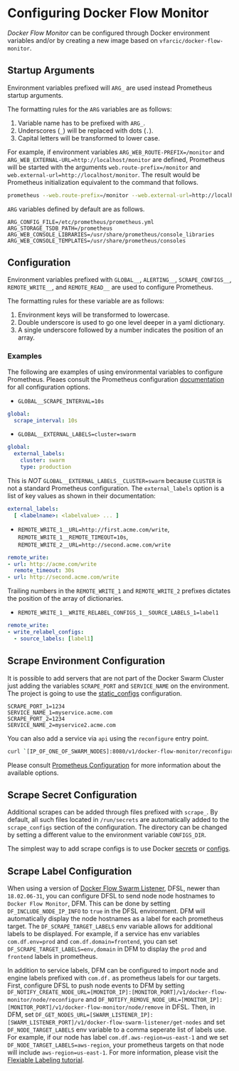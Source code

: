 # Configuring Docker Flow Monitor

*Docker Flow Monitor* can be configured through Docker environment variables and/or by creating a new image based on `vfarcic/docker-flow-monitor`.

## Startup Arguments

Environment variables prefixed will `ARG_` are used instead Prometheus startup arguments.

The formatting rules for the `ARG` variables are as follows:

1. Variable name has to be prefixed with `ARG_`.
2. Underscores (`_`) will be replaced with dots (`.`).
3. Capital letters will be transformed to lower case.

For example, if environment variables `ARG_WEB_ROUTE-PREFIX=/monitor` and `ARG_WEB_EXTERNAL-URL=http://localhost/monitor` are defined, Prometheus will be started with the arguments `web.route-prefix=/monitor` and `web.external-url=http://localhost/monitor`. The result would be Prometheus initialization equivalent to the command that follows.

```bash
prometheus --web.route-prefix=/monitor --web.external-url=http://localhost/monitor
```

`ARG` variables defined by default are as follows.

```
ARG_CONFIG_FILE=/etc/prometheus/prometheus.yml
ARG_STORAGE_TSDB_PATH=/prometheus
ARG_WEB_CONSOLE_LIBRARIES=/usr/share/prometheus/console_libraries
ARG_WEB_CONSOLE_TEMPLATES=/usr/share/prometheus/consoles
```

## Configuration

Environment variables prefixed with `GLOBAL__`, `ALERTING__`, `SCRAPE_CONFIGS__`, `REMOTE_WRITE__`, and `REMOTE_READ__` are used to configure Prometheus.

The formatting rules for these variable are as follows:

1. Environment keys will be transformed to lowercase.
2. Double underscore is used to go one level deeper in a yaml dictionary.
3. A single underscore followed by a number indicates the position of an array.

### Examples

The following are examples of using environmental variables to configure Prometheus. Pleaes consult the Prometheus configuration [documentation](https://prometheus.io/docs/prometheus/latest/configuration/configuration) for all configuration options.

- `GLOBAL__SCRAPE_INTERVAL=10s`

```yaml
global:
  scrape_interval: 10s
```

- `GLOBAL__EXTERNAL_LABELS=cluster=swarm`

```yaml
global:
  external_labels:
    cluster: swarm
    type: production
```

This is *NOT* `GLOBAL__EXTERNAL_LABELS__CLUSTER=swarm` because `CLUSTER` is not a standard Prometheus configuration. The `external_labels` option is a list of key values as shown in their documentation:

```yaml
external_labels:
  [ <labelname>: <labelvalue> ... ]
```

- `REMOTE_WRITE_1__URL=http://first.acme.com/write`, `REMOTE_WRITE_1__REMOTE_TIMEOUT=10s`,
`REMOTE_WRITE_2__URL=http://second.acme.com/write`

```yaml
remote_write:
- url: http://acme.com/write
  remote_timeout: 30s
- url: http://second.acme.com/write
```

Trailing numbers in the `REMOTE_WRITE_1` and `REMOTE_WRITE_2` prefixes dictates the position of the array of dictionaries.

- `REMOTE_WRITE_1__WRITE_RELABEL_CONFIGS_1__SOURCE_LABELS_1=label1`

```yaml
remote_write:
- write_relabel_configs:
  - source_labels: [label1]
```

## Scrape Environment Configuration

It is possible to add servers that are not part of the Docker Swarm Cluster just adding the variables `SCRAPE_PORT` and `SERVICE_NAME` on the environment. The project is going to use the [static_configs](https://prometheus.io/docs/operating/configuration/#<static_config>) configuration.

```
SCRAPE_PORT_1=1234
SERVICE_NAME_1=myservice.acme.com
SCRAPE_PORT_2=1234
SERVICE_NAME_2=myservice2.acme.com
```

You can also add a service via `api` using the `reconfigure` entry point.

```bash
curl `[IP_OF_ONE_OF_SWARM_NODES]:8080/v1/docker-flow-monitor/reconfigure?scrapePort=[PORT]&serviceName=[IP_OR_DOMAIN]&scrapeType=static_configs
```

Please consult [Prometheus Configuration](https://prometheus.io/docs/operating/configuration/) for more information about the available options.

## Scrape Secret Configuration

Additional scrapes can be added through files prefixed with `scrape_`. By default, all such files located in `/run/secrets` are automatically added to the `scrape_configs` section of the configuration. The directory can be changed by setting a different value to the environment variable `CONFIGS_DIR`.

The simplest way to add scrape configs is to use Docker [secrets](https://docs.docker.com/engine/swarm/secrets/) or [configs](https://docs.docker.com/engine/swarm/configs/).


## Scrape Label Configuration

When using a version of [Docker Flow Swarm Listener](https://github.com/vfarcic/docker-flow-swarm-listener), DFSL, newer than `18.02.06-31`, you can configure DFSL to send node node hostnames to `Docker Flow Monitor`, DFM. This can be done by setting `DF_INCLUDE_NODE_IP_INFO` to `true` in the DFSL environment. DFM will automatically display the node hostnames as a label for each prometheus target. The `DF_SCRAPE_TARGET_LABELS` env variable allows for additional labels to be displayed. For example, if a service has env variables `com.df.env=prod` and `com.df.domain=frontend`, you can set `DF_SCRAPE_TARGET_LABELS=env,domain` in DFM to display the `prod` and `frontend` labels in prometheus.

In addition to service labels, DFM can be configured to import node and engine labels prefixed with `com.df.` as prometheus labels for our targets. First, configure DFSL to push node events to DFM by setting `DF_NOTIFY_CREATE_NODE_URL=[MONITOR_IP]:[MONITOR_PORT]/v1/docker-flow-monitor/node/reconfigure` and `DF_NOTIFY_REMOVE_NODE_URL=[MONITOR_IP]:[MONITOR_PORT]/v1/docker-flow-monitor/node/remove` in DFSL. Then, in DFM, set `DF_GET_NODES_URL=[SWARM_LISTENER_IP]:[SWARM_LISTENER_PORT]/v1/docker-flow-swarm-listener/get-nodes` and set `DF_NODE_TARGET_LABELS` env variable to a comma seperate list of labels use. For example, if our node has label `com.df.aws-region=us-east-1` and we set `DF_NODE_TARGET_LABELS=aws-region`, your prometheus targets on that node will include `aws-region=us-east-1`. For more information, please visit the [Flexiable Labeling tutorial](tutorial-flexible-labeling.md).
